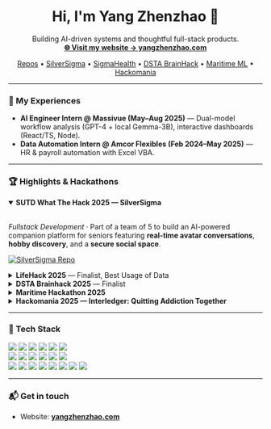 
<h1 align="center">Hi, I'm Yang Zhenzhao 👋</h1>

<p align="center">
  Building AI-driven systems and thoughtful full-stack products.<br/>
  <a href="https://www.yangzhenzhao.com" target="_blank"><b>🌐 Visit my website → yangzhenzhao.com</b></a>
</p>

<p align="center">
  <a href="https://github.com/Path-yang?tab=repositories">Repos</a> •
  <a href="https://github.com/Path-yang/SilverSigma">SilverSigma</a> •
  <a href="https://github.com/clemenong1/SigmaHealth">SigmaHealth</a> •
  <a href="https://github.com/Path-yang/DSTA-Code-Exp-2025">DSTA BrainHack</a> •
  <a href="https://github.com/Path-yang/Maritime-Hackathon-2025">Maritime ML</a> •
  <a href="https://github.com/Path-yang/Hackomania_2025">Hackomania</a>
</p>

---

### 🔭 My Experiences
- **AI Engineer Intern @ Massivue (May–Aug 2025)** — Dual-model workflow analysis (GPT-4 + local Gemma-3B), interactive dashboards (React/TS, Node).
- **Data Automation Intern @ Amcor Flexibles (Feb 2024–May 2025)** — HR & payroll automation with Excel VBA.

---

### 🏆 Highlights & Hackathons


<details open>
  <summary><b>SUTD What The Hack 2025 — SilverSigma</b></summary>

  <br/>

  <p>
    <i>Fullstack Development</i> · Part of a team of 5 to build an AI-powered companion platform 
    for seniors featuring <b>real-time avatar conversations</b>, <b>hobby discovery</b>, and a 
    <b>secure social space</b>.
  </p>

  <p>
    <a href="https://github.com/Path-yang/SilverSigma">
      <img src="https://img.shields.io/badge/GitHub-SilverSigma-181717?logo=github" alt="SilverSigma Repo"/>
    </a>
  </p>
</details>


<details>
  <summary><b>LifeHack 2025</b> — Finalist, Best Usage of Data</summary>
  <p>React Native app integrating real-time SG health data, GPT guidance, and community reporting.</p>
  <a href="https://github.com/clemenong1/SigmaHealth">
    <img src="https://img.shields.io/badge/GitHub-Repo-181717?logo=github" alt="Repo"/>
  </a>
</details>

<details>
  <summary><b>DSTA Brainhack 2025</b> — Finalist</summary>
  <p>AI scam detection (React Native) with URL analysis, education modules, and analytics.</p>
  <a href="https://github.com/Path-yang/DSTA-Code-Exp-2025">
    <img src="https://img.shields.io/badge/GitHub-Repo-181717?logo=github" alt="Repo"/>
  </a>
</details>

<details>
  <summary><b>Maritime Hackathon 2025</b></summary>
  <p>ML classifier (90%+ accuracy) for ship repair severity on 10k+ entries.</p>
  <a href="https://github.com/Path-yang/Maritime-Hackathon-2025">
    <img src="https://img.shields.io/badge/GitHub-Repo-181717?logo=github" alt="Repo"/>
  </a>
</details>

<details>
  <summary><b>Hackomania 2025 — Interledger: Quitting Addiction Together</b></summary>
  <p>Next.js full-stack donation platform using MySQL + Open Payments API.</p>
  <a href="https://github.com/Path-yang/Hackomania_2025">
    <img src="https://img.shields.io/badge/GitHub-Repo-181717?logo=github" alt="Repo"/>
  </a>
</details>

---

### 🧰 Tech Stack
<p>
  <img src="https://img.shields.io/badge/C-00599C?logo=c&logoColor=white" />
  <img src="https://img.shields.io/badge/C++-00599C?logo=c%2B%2B&logoColor=white" />
  <img src="https://img.shields.io/badge/Python-3776AB?logo=python&logoColor=white" />
  <img src="https://img.shields.io/badge/Java-ED8B00?logo=java&logoColor=white" />
  <img src="https://img.shields.io/badge/JavaScript-F7DF1E?logo=javascript&logoColor=black" />
  <img src="https://img.shields.io/badge/TypeScript-3178C6?logo=typescript&logoColor=white" />
  <br/>
  <img src="https://img.shields.io/badge/React-20232A?logo=react&logoColor=61DAFB" />
  <img src="https://img.shields.io/badge/Next.js-000000?logo=nextdotjs&logoColor=white" />
  <img src="https://img.shields.io/badge/Node.js-339933?logo=nodedotjs&logoColor=white" />
  <img src="https://img.shields.io/badge/Flask-000000?logo=flask&logoColor=white" />
  <img src="https://img.shields.io/badge/TensorFlow-FF6F00?logo=tensorflow&logoColor=white" />
  <img src="https://img.shields.io/badge/scikit--learn-F7931E?logo=scikitlearn&logoColor=white" />
  <br/>
  <img src="https://img.shields.io/badge/Arduino-00979D?logo=arduino&logoColor=white" />
  <img src="https://img.shields.io/badge/Raspberry%20Pi-A22846?logo=raspberrypi&logoColor=white" />
  <img src="https://img.shields.io/badge/FPGA-0099cc?logo=intel&logoColor=white" />
  <img src="https://img.shields.io/badge/Git-F05032?logo=git&logoColor=white" />
  <img src="https://img.shields.io/badge/Figma-F24E1E?logo=figma&logoColor=white" />
  <img src="https://img.shields.io/badge/Excel-217346?logo=microsoftexcel&logoColor=white" />
  <img src="https://img.shields.io/badge/Replit-F26207?logo=replit&logoColor=white" />
  <img src="https://img.shields.io/badge/Cursor-000000?logo=cursor&logoColor=white" />
</p>

---

### 📬 Get in touch
- Website: **<a href="https://www.yangzhenzhao.com">yangzhenzhao.com</a>**

